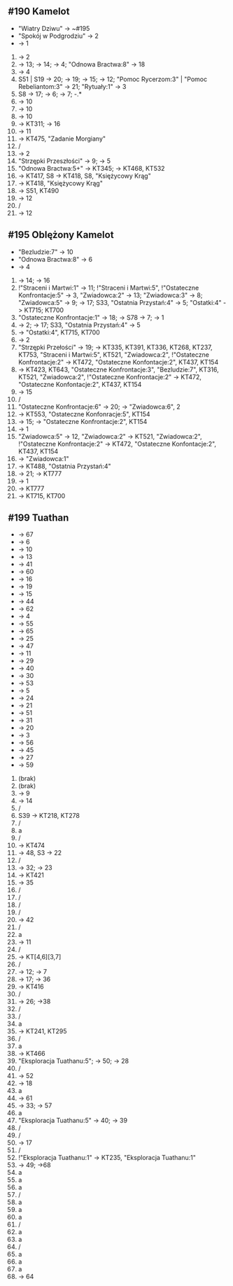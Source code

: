## #190 Kamelot
* "Wiatry Dziwu" -> ~#195
* "Spokój w Podgrodziu" -> 2
* -> 1

1. -> 2
2. -> 13; -> 14; -> 4; "Odnowa Bractwa:8" -> 18
3. -> 4
4. S51 | S19 -> 20; -> 19; -> 15; -> 12; "Pomoc Rycerzom:3" | "Pomoc Rebeliantom:3" -> 21; "Rytuały:1" -> 3
5. S8 -> 17; -> 6; -> 7; -.*
6. -> 10
7. -> 10
8. -> 10
9. -> KT311; -> 16
10. -> 11
11. -> KT475, "Zadanie Morgiany"
12. /
13. -> 2
14. "Strzępki Przeszłości" -> 9; -> 5
15. "Odnowa Bractwa:5+" -> KT345; -> KT468, KT532
16. -> KT417, S8 -> KT418, S8, "Księżycowy Krąg"
17. -> KT418, "Księżycowy Krąg"
18. -> S51, KT490
19. -> 12
20. /
21. -> 12

## #195 Oblężony Kamelot
* "Bezludzie:7" -> 10
* "Odnowa Bractwa:8" -> 6
* -> 4

1. -> 14; -> 16
2. !"Straceni i Martwi:1" -> 11; !"Straceni i Martwi:5", !"Ostateczne Konfrontacje:5" -> 3, "Zwiadowca:2" -> 13; "Zwiadowca:3" -> 8; "Zwiadowca:5" -> 9; -> 17; S33, "Ostatnia Przystań:4" -> 5; "Ostatki:4" -> KT715; KT700
3. "Ostateczne Konfrontacje:1" -> 18; -> S78 -> 7; -> 1
4. -> 2; -> 17; S33, "Ostatnia Przystań:4" -> 5
5. -> "Ostatki:4", KT715, KT700
6. -> 2
7. "Strzępki Przełości" -> 19; -> KT335, KT391, KT336, KT268, KT237, KT753, "Straceni i Martwi:5", KT521, "Zwiadowca:2", !"Ostateczne Konfrontacje:2" -> KT472, "Ostateczne Konfontacje:2", KT437, KT154
8. -> KT423, KT643, "Ostateczne Konfrontacje:3", "Bezludzie:7", KT316, KT521, "Zwiadowca:2", !"Ostateczne Konfrontacje:2" -> KT472, "Ostateczne Konfontacje:2", KT437, KT154
9. -> 15
10. /
11. "Ostateczne Konfrontacje:6" -> 20; -> "Zwiadowca:6", 2
12. -> KT553, "Ostateczne Konfonracje:5", KT154
13. -> 15; -> "Ostateczne Konfrontacje:2", KT154
14. -> 1
15. "Zwiadowca:5" -> 12, "Zwiadowca:2" -> KT521, "Zwiadowca:2", !"Ostateczne Konfrontacje:2" -> KT472, "Ostateczne Konfontacje:2", KT437, KT154
16. -> "Zwiadowca:1"
17. -> KT488, "Ostatnia Przystań:4"
18. -> 21; -> KT777
19. -> 1
20. -> KT777
21. -> KT715, KT700

## #199 Tuathan
* -> 67
* -> 6
* -> 10
* -> 13
* -> 41
* -> 60
* -> 16
* -> 19
* -> 15
* -> 44
* -> 62
* -> 4
* -> 55
* -> 65
* -> 25
* -> 47
* -> 11
* -> 29
* -> 40
* -> 30
* -> 53
* -> 5
* -> 24
* -> 21
* -> 51
* -> 31
* -> 20
* -> 3
* -> 56
* -> 45
* -> 27
* -> 59

1. (brak)
2. (brak)
3. -> 9
4. -> 14
5. /
6. S39 -> KT218, KT278
7. /
8. a
9. /
10. -> KT474
11. -> 48, S3 -> 22
12. /
13. -> 32; -> 23
14. -> KT421
15. -> 35
16. /
17. /
18. /
19. /
20. -> 42
21. /
22. a
23. -> 11
24. /
25. -> KT[4,6][3,7]
26. /
27. -> 12; -> 7
28. -> 17; -> 36
29. -> KT416
30. /
31. -> 26; ->38
32. /
33. /
34. a
35. -> KT241, KT295
36. /
37. a
38. -> KT466
39. "Eksploracja Tuathanu:5"; -> 50; -> 28
40. /
41. -> 52
42. -> 18
43. a
44. -> 61
45. -> 33; -> 57
46. a
47. "Eksploracja Tuathanu:5" -> 40; -> 39
48. /
49. /
50. -> 17
51. /
52. !"Eksploracja Tuathanu:1" -> KT235, "Eksploracja Tuathanu:1"
53. -> 49; ->68
54. a
55. a
56. a
57. /
58. a
59. a
60. a
61. /
62. a
63. a
64. /
65. a
66. a
67. a
68. -> 64
